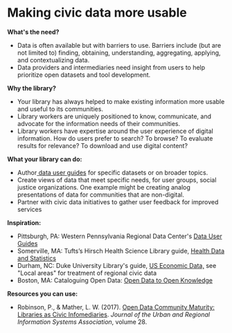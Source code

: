 # Making civic data more usable

**What's the need?**

* Data is often available but with barriers to use. Barriers include \(but are not limited to\) finding, obtaining, understanding, aggregating, applying, and contextualizing data.
* Data providers and intermediaries need insight from users to help prioritize open datasets and tool development.  

**Why the library?**  

* Your library has always helped to make existing information more usable and useful to its communities. 
* Library workers are uniquely positioned to know, communicate, and advocate for the information needs of their communities. 
* Library workers have expertise around the user experience of digital information. How do users prefer to search? To browse? To evaluate results for relevance? To download and use digital content? 

**What your library can do:**

* Author[ data user guides](http://www.wprdc.org/data-user-guides/) for specific datasets or on broader topics.
* Create views of data that meet specific needs, for user groups, social justice organizations. One example might be creating analog presentations of data for communities that are non-digital. 
* Partner with civic data initiatives to gather user feedback for improved services

**Inspiration:**

* Pittsburgh, PA: Western Pennsylvania Regional Data Center's [Data User Guides](http://www.wprdc.org/data-user-guides/)
* Somerville, MA: Tufts’s Hirsch Health Science Library guide, [Health Data and Statistics](https://researchguides.library.tufts.edu/c.php?g=249144&p=1658857)
* Durham, NC: Duke University Library's guide,  [US Economic Data,](https://guides.library.duke.edu/c.php?g=289989&p=1932033) see "Local areas" for treatment of regional civic data
* Boston, MA: Cataloguing Open Data: [Open Data to Open Knowledge](https://knightfoundation.org/grants/201550349/)

**Resources you can use:**

* Robinson, P., & Mather, L. W. \(2017\). [Open Data Community Maturity: Libraries as Civic Infomediaries](http://www.urisa.org/clientuploads/directory/Documents/Journal/Vol28_final.pdf). _Journal of the Urban and Regional Information Systems Association_, volume 28. 

